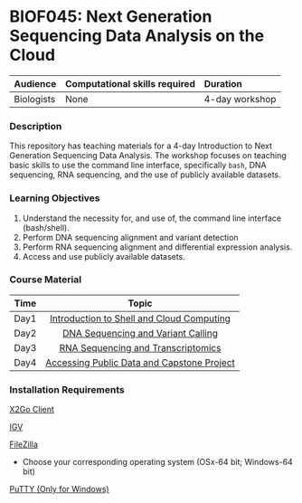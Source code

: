 # BIOF045: Next Generation Sequencing Data Analysis on the Cloud

| Audience | Computational skills required | Duration |
:----------|:-------------|:----------|
| Biologists | None | 4-day workshop |

### Description

This repository has teaching materials for a 4-day Introduction to Next Generation Sequencing Data Analysis. The workshop focuses on teaching basic skills to use the command line interface, specifically `bash`, DNA sequencing, RNA sequencing, and the use of publicly available datasets.

### Learning Objectives

1.	Understand the necessity for, and use of, the command line interface (bash/shell).
2.	Perform DNA sequencing alignment and variant detection
3.	Perform RNA sequencing alignment and differential expression analysis.
4.	Access and use publicly available datasets.

### Course Material

| Time            |   Topic  |
|:------------------------:|:----------:|
| Day1 | [Introduction to Shell and Cloud Computing](Day1) |
| Day2 | [DNA Sequencing and Variant Calling](Day2_DNAseq) |
| Day3 | [RNA Sequencing and Transcriptomics](Day3_RNA-seq) |
| Day4 | [Accessing Public Data and Capstone Project](Day4) |

### Installation Requirements

[X2Go Client](https://wiki.x2go.org/doku.php/doc:installation:x2goclient)

[IGV](https://software.broadinstitute.org/software/igv/download)

[FileZilla](https://filezilla-project.org/download.php)
 - Choose your corresponding operating system (OSx-64 bit; Windows-64 bit)

[PuTTY (Only for Windows)](https://www.chiark.greenend.org.uk/~sgtatham/putty/latest.html)
